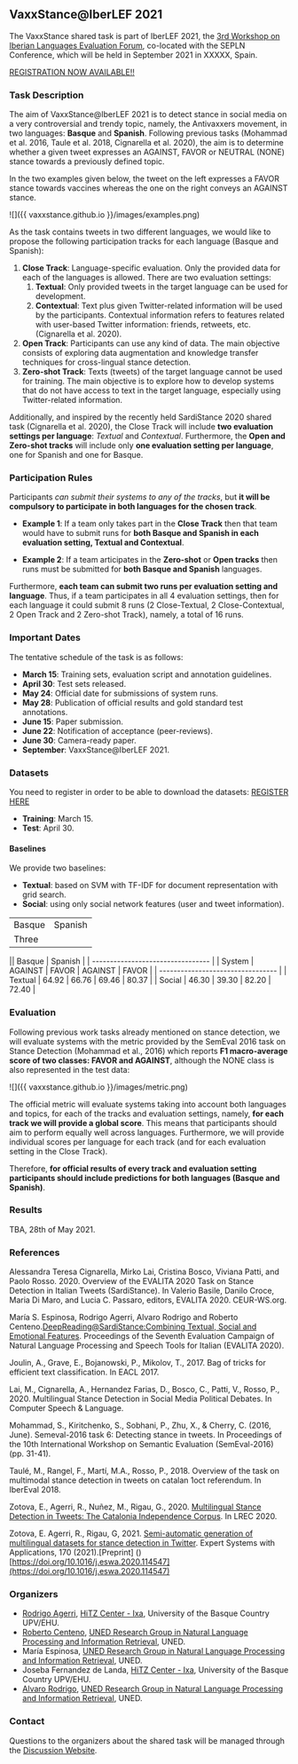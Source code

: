 ## VaxxStance@IberLEF 2021

The VaxxStance shared task is part of IberLEF 2021, the [3rd Workshop on Iberian Languages Evaluation Forum](https://sites.google.com/view/iberlef2021), co-located with the SEPLN Conference, which will be held in September 2021 in XXXXX, Spain.

[REGISTRATION NOW AVAILABLE!!](https://competitions.codalab.org/competitions/29889)

### Task Description

The aim of VaxxStance@IberLEF 2021 is to detect stance in social media on a very controversial and trendy topic, namely, the Antivaxxers movement, in two languages: **Basque** and **Spanish**. Following previous tasks (Mohammad et al. 2016, Taule et al. 2018, Cignarella et al. 2020), the aim is to determine whether a given tweet expresses an AGAINST, FAVOR or NEUTRAL (NONE) stance towards a previously defined topic.

In the two examples given below, the tweet on the left expresses a FAVOR stance towards vaccines whereas the one on the right conveys an AGAINST stance.

![]({{ vaxxstance.github.io }}/images/examples.png) 

<!--- ![]({{ vaxxstance.github.io }}/images/es-example.png) --->

As the task contains tweets in two different languages, we would like to propose the following participation tracks for each language (Basque and Spanish):

1. **Close Track**: Language-specific evaluation. Only the provided data for each of the languages is allowed. There are two evaluation settings:
    1. **Textual**: Only provided tweets in the target language can be used for development.
    2. **Contextual**: Text plus given Twitter-related information will be used by the participants. Contextual information refers to features related with user-based Twitter information: friends, retweets, etc. (Cignarella et al. 2020).
2. **Open Track**: Participants can use any kind of data. The main objective consists of exploring data augmentation and knowledge transfer techniques for cross-lingual stance detection.
3. **Zero-shot Track**: Texts (tweets) of the target language cannot be used for training. The main objective is to explore how to develop systems that do not have access to text in the target language, especially using Twitter-related information.

Additionally, and inspired by the recently held SardiStance 2020 shared task (Cignarella et al. 2020), the Close Track will include **two evaluation settings per language**: *Textual* and *Contextual*. Furthermore, the **Open and Zero-shot tracks** will include only **one evaluation setting per language**, one for Spanish and one for Basque.

### Participation Rules

Participants *can submit their systems to any of the tracks*, but **it will be compulsory to participate in both languages for the chosen track**.

+ **Example 1**: If a team only takes part in the **Close Track** then that team would have to submit runs for **both Basque and Spanish in each evaluation setting, Textual and Contextual**. 

+ **Example 2**: If a team articipates in the **Zero-shot** or **Open tracks** then runs must be submitted for **both Basque and Spanish** languages.

Furthermore, **each team can submit two runs per evaluation setting and language**. Thus, if a team participates in all 4 evaluation settings, then for each language it could submit 8 runs (2 Close-Textual, 2 Close-Contextual, 2 Open Track and 2 Zero-shot Track), namely, a total of 16 runs.


### Important Dates

The tentative schedule of the task is as follows:

+ **March 15**: Training sets, evaluation script and annotation guidelines.
+ **April 30**: Test sets released.
+ **May 24**: Official date for submissions of system runs.
+ **May 28**: Publication of official results and gold standard test annotations.
+ **June 15**: Paper submission.
+ **June 22**: Notification of acceptance (peer-reviews).
+ **June 30**: Camera-ready paper.
+ **September**: VaxxStance@IberLEF 2021.


### Datasets

You need to register in order to be able to download the datasets: [REGISTER HERE](https://competitions.codalab.org/competitions/29889)

+ **Training**: March 15.
+ **Test**: April 30. 

#### Baselines

We provide two baselines: 

+ **Textual**: based on SVM with TF-IDF for document representation with grid search.
+ **Social**: using only social network features (user and tweet information).


<table>
  <tr>
    <td colspan=2> Basque </td>
    <td colspan=2> Spanish </td>
  </tr>
  <tr>
    <td colspan="2">Three</td>
  </tr>
</table>

|| Basque <td colspan=2> | Spanish <td colspan=2> |
| --------------------------------- |
| System | AGAINST | FAVOR | AGAINST | FAVOR |
| --------------------------------- |
| Textual | 64.92 | 66.76 | 69.46 | 80.37 |
| Social  | 46.30 | 39.30 | 82.20 | 72.40 |


### Evaluation

Following previous work tasks already mentioned on stance detection, we will evaluate systems with the metric provided by the SemEval 2016 task on Stance Detection (Mohammad et al., 2016) which reports **F1 macro-average score of two classes: FAVOR and AGAINST**, although the NONE class is also represented in the test data: 

![]({{ vaxxstance.github.io }}/images/metric.png) 

The official metric will evaluate systems taking into account both languages and topics, for each of the tracks and evaluation settings, namely, **for each track we will provide a global score**. This means that participants should aim to perform equally well across languages. Furthermore, we will provide individual scores per language for each track (and for each evaluation setting in the Close Track).

Therefore, **for official results of every track and evaluation setting participants should include predictions for both languages (Basque and Spanish)**.

<!--- We are planning to use the Codalab platform to manage submission and publication of evaluation results. --->

### Results

TBA, 28th of May 2021.

### References

Alessandra Teresa Cignarella, Mirko Lai, Cristina Bosco, Viviana Patti, and Paolo Rosso. 2020. Overview of the EVALITA 2020 Task on Stance Detection in Italian Tweets (SardiStance). In Valerio Basile, Danilo Croce, Maria Di Maro, and Lucia C. Passaro, editors, EVALITA 2020. CEUR-WS.org.

María S. Espinosa, Rodrigo Agerri, Alvaro Rodrigo and Roberto Centeno.[DeepReading@SardiStance:Combining Textual, Social and Emotional Features](http://ceur-ws.org/Vol-2765/paper120.pdf). Proceedings of the Seventh Evaluation Campaign of Natural Language Processing and Speech Tools for Italian (EVALITA 2020).

Joulin, A., Grave, E., Bojanowski, P., Mikolov, T., 2017. Bag of tricks for efficient text classification. In EACL 2017.

Lai, M., Cignarella, A., Hernandez Farias, D., Bosco, C., Patti, V., Rosso, P., 2020. Multilingual Stance Detection in Social Media Political Debates. In Computer Speech & Language.

Mohammad, S., Kiritchenko, S., Sobhani, P., Zhu, X., & Cherry, C. (2016, June). Semeval-2016 task 6: Detecting stance in tweets. In Proceedings of the 10th International Workshop on Semantic Evaluation (SemEval-2016) (pp. 31-41). 

Taulé, M., Rangel, F., Martí, M.A., Rosso, P., 2018. Overview of the task on multimodal stance detection in tweets on catalan 1oct referendum. In IberEval 2018. 

Zotova, E., Agerri, R., Nuñez, M., Rigau, G., 2020. [Multilingual Stance Detection in Tweets: The Catalonia Independence Corpus](https://www.aclweb.org/anthology/2020.lrec-1.171.pdf). In LREC 2020.

Zotova, E. Agerri, R., Rigau, G, 2021. [Semi-automatic generation of multilingual datasets for stance detection in Twitter](https://authors.elsevier.com/a/1cOaa_LnESXY5N). Expert Systems with Applications, 170 (2021).[Preprint] ()[https://doi.org/10.1016/j.eswa.2020.114547](https://doi.org/10.1016/j.eswa.2020.114547)

### Organizers

+ [Rodrigo Agerri](https://ragerri.github.io/), [HiTZ Center - Ixa](http://www.hitz.eus/), University of the Basque Country UPV/EHU.
+ [Roberto Centeno](http://nlp.uned.es/~rcenteno/), [UNED Research Group in Natural Language Processing and Information Retrieval](https://sites.google.com/view/nlp-uned/home), UNED.
+ María Espinosa, [UNED Research Group in Natural Language Processing and Information Retrieval](https://sites.google.com/view/nlp-uned/home), UNED.
+ Joseba Fernandez de Landa,  [HiTZ Center - Ixa](http://www.hitz.eus/), University of the Basque Country UPV/EHU.
+ [Alvaro Rodrigo](http://nlp.uned.es/~alvarory),  [UNED Research Group in Natural Language Processing and Information Retrieval](https://sites.google.com/view/nlp-uned/home), UNED.

### Contact

Questions to the organizers about the shared task will be managed through the [Discussion Website](https://github.com/vaxxstance/vaxxstance.github.io/discussions).
